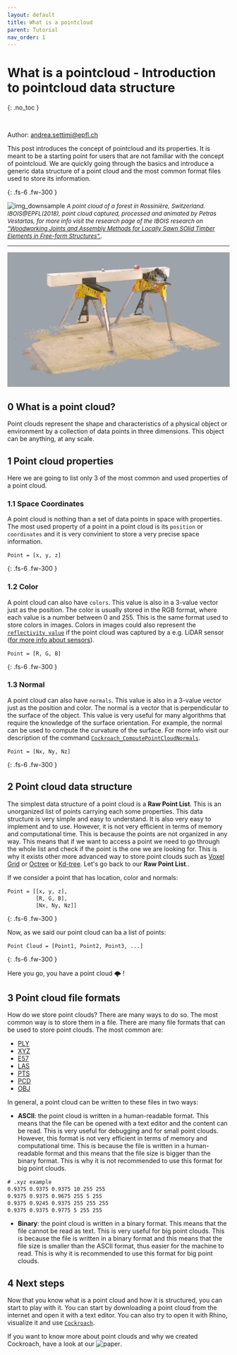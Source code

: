 ```yaml
---
layout: default
title: What is a pointcloud
parent: Tutorial
nav_order: 1
---
```


# What is a pointcloud - Introduction to pointcloud data structure
{: .no_toc }

<br />

Author: [andrea.settimi@epfl.ch](andrea.settimi@epfl.ch)

This post introduces the concept of pointcloud and its properties. It is meant to be a starting point for users that are not familiar with the concept of pointcloud.
We are quickly going through the basics and introduce a generic data structure of a point cloud and the most common format files used to store its information.

{: .fs-6 .fw-300 }



![img_downsample](https://github.com/ibois-epfl/Cockroach-documentation/blob/docu-alpha/img/whatispcd/ptvideo_intro.gif?raw=true)
 <font size="2"><i>A point cloud of a forest in Rossinière, Switzerland. IBOIS@EPFL(2018), point cloud captured, processed and animated by Petras Vestartas, for more info visit the research page of the IBOIS research on  <a href="https://www.epfl.ch/labs/ibois/research/ongoingresearch/non-standard-timber-elements/" >"Woodworking Joints and Assembly Methods for Locally Sawn SOlid Timber Elements in Free-form Structures".</a>. </i></font>

---

![](https://github.com/ibois-epfl/Cockroach-documentation/blob/docu-alpha/img/photocloud.png?raw=true)

## 0 What is a point cloud?

Point clouds represent the shape and characteristics of a physical object or environment by a collection of data points in three dimensions. 
This object can be anything, at any scale.

## 1 Point cloud properties
Here we are going to list only 3 of the most common and used properties of a point cloud.
### 1.1 Space Coordinates
A point cloud is nothing than a set of data points in space with properties. The most used property of a point in a point cloud is its `position` or `coordinates` and it is very convinient to store a very precise space information.

```
Point = [x, y, z]
```
{: .fs-6 .fw-300 }

### 1.2 Color
A point cloud can also have `colors`. This value is also in a 3-value vector just as the position. The color is usually stored in the RGB format, where each value is a number between 0 and 255. This is the same format used to store colors in images. Colors in images could also represent the [`reflectivity value`](https://en.wikipedia.org/wiki/Reflectance) if the point cloud was captured by a e.g. LiDAR sensor ([for more info about sensors](https://ibois-epfl.github.io/Cockroach-documentation/docs/tutorials/a-guide-to-3D-sensors/)).

```
Point = [R, G, B]
```
{: .fs-6 .fw-300 }

### 1.3 Normal
A point cloud can also have `normals`. This value is also in a 3-value vector just as the position and color. The normal is a vector that is perpendicular to the surface of the object. This value is very useful for many algorithms that require the knowledge of the surface orientation. For example, the normal can be used to compute the curvature of the surface. For more info visit our description of the command [`Cockroach_ComputePointCloudNormals`](http://localhost:4000/Cockroach-documentation/docs/cmd_description/Cockroach_ComputePointCloudNormals/).

```
Point = [Nx, Ny, Nz]
```
{: .fs-6 .fw-300 }

## 2 Point cloud data structure
The simplest data structure of a point cloud is a **Raw Point List**. This is an unorganized list of points carrying each some properties. This data structure is very simple and easy to understand. It is also very easy to implement and to use. However, it is not very efficient in terms of memory and computational time. This is because the points are not organized in any way. This means that if we want to access a point we need to go through the whole list and check if the point is the one we are looking for. This is why it exists other more advanced way to store point clouds such as [Voxel Grid](https://en.wikipedia.org/wiki/Voxel) or [Octree](https://en.wikipedia.org/wiki/Octree) or [Kd-tree](https://en.wikipedia.org/wiki/K-d_tree).
Let's go back to our **Raw Point List**..

If we consider a point that has location, color and normals:
```
Point = [[x, y, z],
         [R, G, B],
         [Nx, Ny, Nz]]
```
{: .fs-6 .fw-300 }

Now, as we said our point cloud can ba a list of points:
```
Point Cloud = [Point1, Point2, Point3, ...]
```
{: .fs-6 .fw-300 }

Here you go, you have a point cloud 🌩️ !

## 3 Point cloud file formats
How do we store point clouds? 
There are many ways to do so. The most common way is to store them in a file. There are many file formats that can be used to store point clouds. The most common are:
* [PLY](https://en.wikipedia.org/wiki/PLY_(file_format))
* [XYZ](https://en.wikipedia.org/wiki/XYZ_file_format)
* [E57](https://en.wikipedia.org/wiki/E57_format)
* [LAS](https://en.wikipedia.org/wiki/LAS_file_format)
* [PTS](https://en.wikipedia.org/wiki/PTS_file_format)
* [PCD](https://en.wikipedia.org/wiki/Point_Cloud_Library)
* [OBJ](https://en.wikipedia.org/wiki/Wavefront_.obj_file)

In general, a point cloud can be written to these files in two ways:
* **ASCII**: the point cloud is written in a human-readable format. This means that the file can be opened with a text editor and the content can be read. This is very useful for debugging and for small point clouds. However, this format is not very efficient in terms of memory and computational time. This is because the file is written in a human-readable format and this means that the file size is bigger than the binary format. This is why it is not recommended to use this format for big point clouds.

```
# .xyz example
0.9375 0.9375 0.9375 10 255 255
0.9375 0.9375 0.9675 255 5 255
0.9375 0.9245 0.9375 255 255 255
0.9375 0.9375 0.9775 5 255 255
```

* **Binary**: the point cloud is written in a binary format. This means that the file cannot be read as text. This is very useful for big point clouds. This is because the file is written in a binary format and this means that the file size is smaller than the ASCII format, thus easier for the machine to read. This is why it is recommended to use this format for big point clouds.

## 4 Next steps
Now that you know what is a point cloud and how it is structured, you can start to play with it. You can start by downloading a point cloud from the internet and open it with a text editor. You can also try to open it with Rhino, visualize it and use [`Cockroach`](http://localhost:4000/Cockroach-documentation/docs/installation/rhino-installation/).

If you want to know more about point clouds and why we created Cockroach, have a look at our ![paper](https://papers.cumincad.org/cgi-bin/works/paper/caadria2022_215).